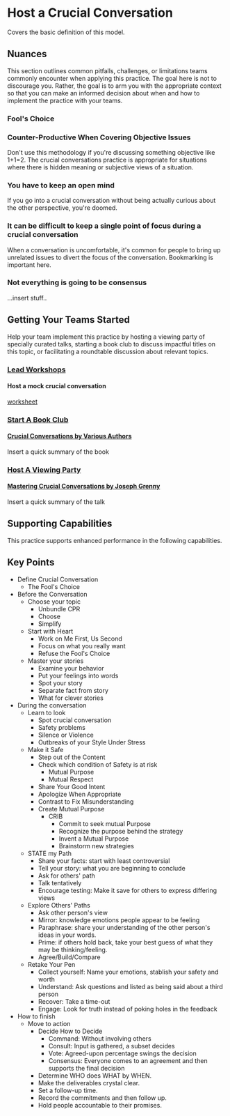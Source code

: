 # Host a Crucial Conversation

Covers the basic definition of this model.

## Nuances

This section outlines common pitfalls, challenges, or limitations teams commonly encounter when applying this practice. The goal here is not to discourage you. Rather, the goal is to arm you with the appropriate context so that you can make an informed decision about when and how to implement the practice with your teams.

### Fool's Choice

### Counter-Productive When Covering Objective Issues

Don't use this methodology if you're discussing something objective like 1+1=2. The crucial conversations practice is appropriate for situations where there is hidden meaning or subjective views of a situation.

### You have to keep an open mind

If you go into a crucial conversation without being actually curious about the other perspective, you're doomed.

### It can be difficult to keep a single point of focus during a crucial conversation

When a conversation is uncomfortable, it's common for people to bring up unrelated issues to divert the focus of the conversation. Bookmarking is important here.

### Not everything is going to be consensus

...insert stuff..

## Getting Your Teams Started

Help your team implement this practice by hosting a viewing party of specially curated talks, starting a book club to discuss impactful titles on this topic, or facilitating a roundtable discussion about relevant topics.

### [Lead Workshops](/practices/lead-workshops.md)

#### Host a mock crucial conversation

[worksheet](https://irp-cdn.multiscreensite.com/25ad169b/files/uploaded/Crucial-Conversations-Worksheet.pdf)

### [Start A Book Club](/practices/start-a-book-club.md)

#### [Crucial Conversations by Various Authors](https://www.goodreads.com/book/show/15014.Crucial_Conversations)

Insert a quick summary of the book

### [Host A Viewing Party](/practices/host-a-viewing-party.md)

#### [Mastering Crucial Conversations by Joseph Grenny](https://www.youtube.com/watch?v=uc3ARpccRwQ)

Insert a quick summary of the talk

## Supporting Capabilities

This practice supports enhanced performance in the following capabilities.

<!-- TODO: insert a list of [linked capabilities](/capabilities) that this practice supports. For each item, give a brief explanation of how the linked capability is supported by / relates to this practice. Also categorize each linked capability as one of the following: Enables, Requires, Improves -->


## Key Points

* Define Crucial Conversation
    * The Fool's Choice
* Before the Conversation
    * Choose your topic
        * Unbundle CPR
        * Choose
        * Simplify
    * Start with Heart
        * Work on Me First, Us Second
        * Focus on what you really want
        * Refuse the Fool's Choice
    * Master your stories
        * Examine your behavior
        * Put your feelings into words
        * Spot your story
        * Separate fact from story
        * What for clever stories
* During the conversation
    * Learn to look
        * Spot crucial conversation
        * Safety problems
        * Silence or Violence
        * Outbreaks of your Style Under Stress
    * Make it Safe
        * Step out of the Content
        * Check which condition of Safety is at risk
            * Mutual Purpose
            * Mutual Respect
        * Share Your Good Intent
        * Apologize When Appropriate
        * Contrast to Fix Misunderstanding
        * Create Mutual Purpose
            * CRIB
                * Commit to seek mutual Purpose
                * Recognize the purpose behind the strategy
                * Invent a Mutual Purpose
                * Brainstorm new strategies
    * STATE my Path
        * Share your facts: start with least controversial
        * Tell your story: what you are beginning to conclude
        * Ask for others' path
        * Talk tentatively
        * Encourage testing: Make it save for others to express differing views
    * Explore Others' Paths
        * Ask other person's view
        * Mirror: knowledge emotions people appear to be feeling
        * Paraphrase: share your understanding of the other person's ideas in your words.
        * Prime: if others hold back, take your best guess of what they may be thinking/feeling.
        * Agree/Build/Compare
    * Retake Your Pen
        * Collect yourself: Name your emotions, stablish your safety and worth
        * Understand: Ask questions and listed as being said about a third person
        * Recover: Take a time-out
        * Engage: Look for truth instead of poking holes in the feedback
* How to finish
    * Move to action
        * Decide How to Decide
            * Command: Without involving others
            * Consult: Input is gathered, a subset decides
            * Vote: Agreed-upon percentage swings the decision 
            * Consensus: Everyone comes to an agreement and then supports the final decision
        * Determine WHO does WHAT by WHEN.
        * Make the deliverables crystal clear.
        * Set a follow-up time.
        * Record the commitments and then follow up.
        * Hold people accountable to their promises.
    